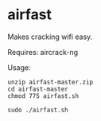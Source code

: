 # airfast
  Makes cracking wifi easy. 

Requires:
	aircrack-ng

Usage:
	
	unzip airfast-master.zip
	cd airfast-master
	chmod 775 airfast.sh
	
	sudo ./airfast.sh
